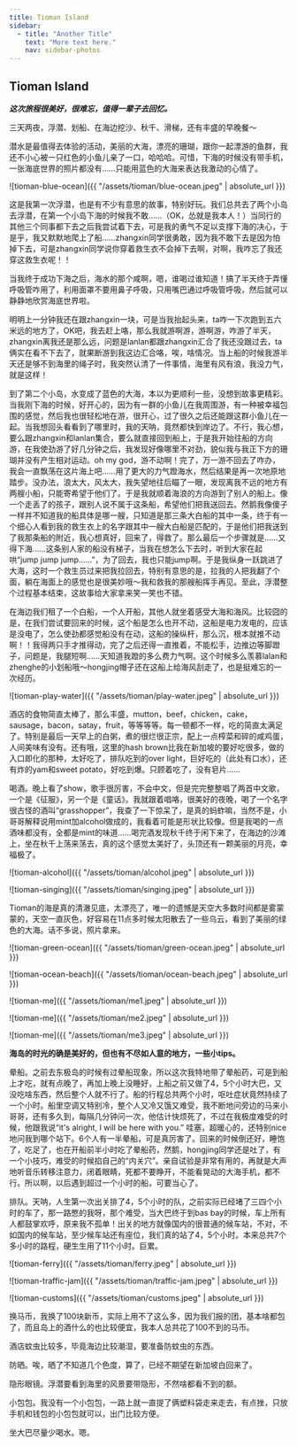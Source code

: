 ```yaml
---
title: Tioman Island
sidebar:
  - title: "Another Title"
    text: "More text here."
    nav: sidebar-photos
---
```


## Tioman Island

**_这次旅程很美好，很难忘，值得一辈子去回忆。_**

三天两夜，浮潜、划船、在海边挖沙、秋千、滑梯，还有丰盛的早晚餐～

潜水是最值得去体验的活动，美丽的大海，漂亮的珊瑚，跟你一起漂游的鱼群，我还不小心被一只红色的小鱼儿亲了一口，哈哈哈。可惜，下海的时候没有带手机，一张海底世界的照片都没有……只能用蓝色的大海来表达我激动的心情了。

![tioman-blue-ocean]({{ "/assets/tioman/blue-ocean.jpeg" | absolute_url }})  

这是我第一次浮潜，也是有不少有意思的故事，特别好玩。我们总共去了两个小岛去浮潜，在第一个小岛下海的时候我不敢……（OK，怂就是我本人！）当同行的其他三个同事都下去之后我尝试着下去，可是我的勇气不足以支撑下海的决心，于是乎，我又默默地爬上了船……zhangxin同学很勇敢，因为我不敢下去是因为怕掉下去，可是zhangxin同学说你穿着救生衣不会掉下去啊，对啊，我咋忘了我还穿这救生衣呢！！

当我终于成功下海之后，海水的那个咸啊，嗯，谁喝过谁知道！搞了半天终于弄懂呼吸管咋用了，利用面罩不要用鼻子呼吸，只用嘴巴通过呼吸管呼吸，然后就可以静静地欣赏海底世界啦。

明明上一分钟我还在跟zhangxin一块，可是当我抬起头来，ta咋一下次跑到五六米远的地方了，OK吧，我去赶上咯，那么我就游啊游，游啊游，咋游了半天，zhangxin离我还是那么远，问题是lanlan都跟zhangxin汇合了我还没跟过去，ta俩实在看不下去了，就果断游到我这边汇合咯，唉，啥情况。当上船的时候我游半天还是够不到海里的绳子时，我突然认清了一件事情，海里有风有浪，我没力气，就是这样！

到了第二个小岛，水变成了蓝色的大海，本以为更顺利一些，没想到故事更精彩。当我刚下海的时候，好开心的，因为有一群的小鱼儿在我周围游，有一种被幸福包围的感觉，然后我也很轻松地在游，很开心，过了很久之后还能跟这群小鱼儿在一起。当我想回头看看到了哪里时，我的天呐，竟然都快到岸边了。不行，我心想，要么跟zhangxin和lanlan集合，要么就直接回到船上，于是我开始往船的方向游，在我使劲游了好几分钟之后，我发现好像哪里不对劲，貌似我与我正下方的珊瑚并没有产生相对运动。oh my god，游不动啊！完了，万一游不回去了咋办，我会一直飘荡在这片海上吧……用了更大的力气蹬海水，然后结果是再一次地原地踏步。没办法，浪太大，风太大，我失望地往后瞄了一眼，发现离我不远的地方有两艘小船，只能寄希望于他们了。于是我就顺着海浪的方向游到了别人的船上。像一个走丢了的孩子，跟别人说不属于这条船，希望他们把我送回去。然鹅我像傻子一样并不知道我的船具体是哪一艘，只知道是那三条大白船的其中一条，终于有一个细心人看到我的救生衣上的名字跟其中一艘大白船是匹配的，于是他们把我送到了我那条船的附近，我心想真好，回来了，得救了。那么最后一个步骤就是……又得下海……这条别人家的船没有梯子，当我在想怎么下去时，听到大家在起哄“jump jump jump……”，为了回去，我也只能jump啊。于是我纵身一跃跳进了大海，这时一个救生员过来把我拉回去，特别有意思的是，拉我的人把我翻了个面，躺在海面上的感觉也是很美妙哦～我和救我的那艘船挥手再见。至此，浮潜整个过程基本结束，这故事给大家拿来笑一笑也不错。

在海边我们租了一个白船，一个人开船，其他人就坐着感受大海和海风。比较囧的是，在我们尝试要回来的时候，这个船是怎么也开不动，这船是电力发电的，应该是没电了，怎么使劲都感觉船没有在动，这船的操纵杆，那么沉，根本就推不动啊！！我得两只手才推得动，完了之后还得一直推着，不能松手，边推边等脚蹬子，问题是，我腿短啊……天知道我蹬的多么费力气啊。这个时候多么羡慕lalan和zhenghe的小划船哦～hongjing帽子还在这船上给海风刮走了，也是挺难忘的一次经历。

![tioman-play-water]({{ "/assets/tioman/play-water.jpeg" | absolute_url }})  

酒店的食物简直太棒了，那么丰盛，mutton，beef，chicken，cake，sausage，bacon，satay，fruit，等等等等。每一顿都不一样，吃的简直太满足了。特别是最后一天早上的白粥，煮的很烂很正宗，配上一点榨菜和碎的咸鸡蛋，人间美味有没有。还有哦，这里的hash brown比我在新加坡的要好吃很多，做的入口即化的那种，太好吃了，排队吃到的over light，巨好吃的（此处有口水），还有炸的yam和sweet potato，好吃到爆。只顾着吃了，没有皂片……

喝酒。晚上看了show，歌手很厉害，不会中文，但是完完整整唱了两首中文歌，一个是《征服》，另一个是《童话》。我就跟着唱咯，很美好的夜晚，喝了一个名字很古怪的酒叫“grasshopper”，我查了一下惊呆了，是真的蚂蚱嘛，当然不是，小哥哥解释说用mint加alcohol做成的，我看着可能是形状比较像。但是我喝的一点酒味都没有，全都是mint的味道……喝完酒发现秋千终于闲下来了，在海边的沙滩上，坐在秋千上荡来荡去，真的这个感觉太美好了，头顶还有一颗美丽的月亮，幸福极了。

![tioman-alcohol]({{ "/assets/tioman/alcohol.jpeg" | absolute_url }})  

![tioman-singing]({{ "/assets/tioman/singing.jpeg" | absolute_url }})  

Tioman的海是真的清澈见底，太漂亮了，唯一的遗憾是天空大多数时间都是雾蒙蒙的，天空一直灰色，好容易在11点多时候太阳散去了一些乌云，看到了美丽的绿色的大海。话不多说，照片拿来。

![tioman-green-ocean]({{ "/assets/tioman/green-ocean.jpeg" | absolute_url }})

![tioman-ocean-beach]({{ "/assets/tioman/ocean-beach.jpeg" | absolute_url }})

![tioman-me]({{ "/assets/tioman/me1.jpeg" | absolute_url }})

![tioman-me]({{ "/assets/tioman/me2.jpeg" | absolute_url }})

![tioman-me]({{ "/assets/tioman/me3.jpeg" | absolute_url }})

**海岛的时光的确是美好的，但也有不尽如人意的地方，一些小tips。**

晕船。之前去东极岛的时候有过晕船现象，所以这次我特地带了晕船药，可是到船上才吃，就有点晚了，再加上晚上没睡好，上船之前又做了4，5个小时大巴，又没吃啥东西，然后整个人就不行了。船的行程总共两个小时，呕吐症状竟然持续了一个小时。船里空调又特别冷，整个人又冷又饿又难受，我不断地问旁边的马来小哥哥，还有多久到，每隔几分钟问一次，他估计快烦死了，不过在我极度难受的时候，他跟我说“it's alright, I will be here with you.” 哇塞，超暖心的，还特别nice地问我到哪个站下。6个人有一半晕船，可是真厉害了。回来的时候倒还好，睡饱了，吃足了，也在开船前半小时吃了晕船药，然鹅，hongjing同学还是吐了，有一个小技巧，难受的时候掐自己的“内关穴”。亲自试验是非常有用的，再就是大声地听音乐转移注意力，闭着眼睛，死都不要睁开，不能看晃动的大海手机，都不行。所以啊，以后遇到超过一个小时的船，可要当心了。

排队。天呐，人生第一次出关排了4，5个小时的队，之前实际已经堵了三四个小时的车了，那一路憋的我呀，那个难受，当大巴终于到bas bay的时候，车上所有人都鼓掌欢呼，原来我不孤单！出关的地方就像国内的很普通的候车站，不对，不如国内的候车站，至少候车站还有座位，我们真的站了4，5个小时。本来总共7个多小时的路程，硬生生用了11个小时。巨累。

![tioman-ferry]({{ "/assets/tioman/ferry.jpeg" | absolute_url }})

![tioman-traffic-jam]({{ "/assets/tioman/traffic-jam.jpeg" | absolute_url }})

![tioman-customs]({{ "/assets/tioman/customs.jpeg" | absolute_url }})

换马币，我换了100块新币，实际上用不了这么多，因为我们报的团，基本啥都包了，而且岛上的酒什么的也比较便宜，我本人总共花了100不到的马币。

酒店蚊虫比较多，毕竟海边比较潮湿，要准备防蚊虫的东西。

防晒。唉，晒了不知道几个色度，算了，已经不期望在新加坡白回来了。

隐形眼镜。浮潜要看到海里的风景要带隐形，不然啥都看不到的额。

小包包。我没有一个小包包，一路上就一直提了俩塑料袋走来走去，有点挫，只放手机和钱包的小包包就可以，出门比较方便。

坐大巴尽量少喝水。嗯。
